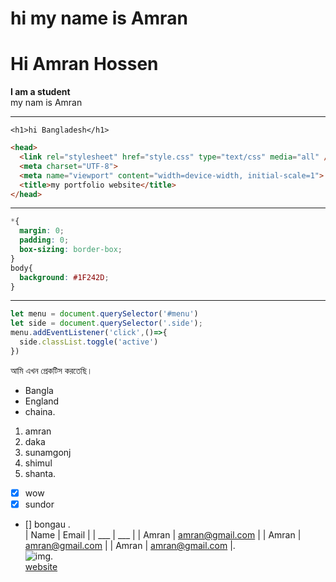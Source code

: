 # hi my name is Amran
# Hi Amran Hossen 
__I am a student__   
my nam is Amran   
___
`<h1>hi Bangladesh</h1>`  
```html
<head>
  <link rel="stylesheet" href="style.css" type="text/css" media="all" />
  <meta charset="UTF-8">
  <meta name="viewport" content="width=device-width, initial-scale=1">
  <title>my portfolio website</title>
</head>

```
___
```css
*{
  margin: 0;
  padding: 0;
  box-sizing: border-box;
}
body{
  background: #1F242D;
}
```
___
```javascript
let menu = document.querySelector('#menu')
let side = document.querySelector('.side');
menu.addEventListener('click',()=>{
  side.classList.toggle('active')
})
```   
আমি এখন প্রেকটিস করতেছি।   
- Bangla
- England 
- chaina.   
1. amran
  1. daka
  2. sunamgonj 
2. shimul
3. shanta.   
- [x] wow
- [x] sundor
- [] bongau
.   
| Name | Email |
| ___ | ___ |
| Amran | amran@gmail.com |
| Amran | amran@gmail.com |
| Amran | amran@gmail.com |.   
![img](pahar.jpeg).   
[website](https://www.google.com)
